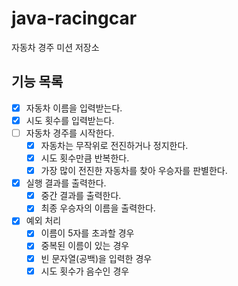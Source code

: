 # java-racingcar

자동차 경주 미션 저장소

## 기능 목록

- [x] 자동차 이름을 입력받는다. 
- [x] 시도 횟수를 입력받는다.
- [ ] 자동차 경주를 시작한다.
    - [x] 자동차는 무작위로 전진하거나 정지한다.
    - [x] 시도 횟수만큼 반복한다.
    - [X] 가장 많이 전진한 자동차를 찾아 우승자를 판별한다.
- [x] 실행 결과를 출력한다.
    - [x] 중간 결과를 출력한다.
    - [x] 최종 우승자의 이름을 출력한다.
- [x] 예외 처리
    - [x] 이름이 5자를 초과할 경우
    - [x] 중복된 이름이 있는 경우
    - [x] 빈 문자열(공백)을 입력한 경우
    - [x] 시도 횟수가 음수인 경우